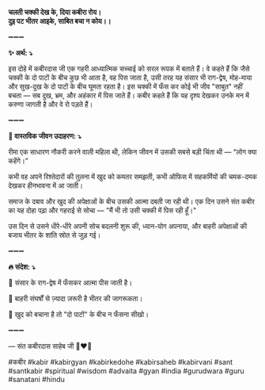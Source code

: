 **चलती चक्की देख के, दिया कबीरा रोय।**\
**दुइ पट भीतर आइके, साबित बचा न कोय।।**

➖➖➖

**✨ अर्थ: ⤵**

इस दोहे में कबीरदास जी एक गहरी आध्यात्मिक सच्चाई को सरल रूपक में बताते हैं। वे कहते हैं कि जैसे चक्की के दो पाटों के बीच कुछ भी आता है, वह पिस जाता है, उसी तरह यह संसार भी राग-द्वेष, मोह-माया और सुख-दुख के दो पाटों के बीच घूमता रहता है। इस चक्की में फँस कर कोई भी जीव "साबुत" नहीं बचता — सब दुख, भ्रम, और अहंकार में पिस जाते हैं। कबीर कहते हैं कि यह दृश्य देखकर उनके मन में करुणा जागती है और वे रो पड़ते हैं।

➖➖➖

**🌾 वास्तविक जीवन उदाहरण: ⤵**

रीमा एक साधारण नौकरी करने वाली महिला थी, लेकिन जीवन में उसकी सबसे बड़ी चिंता थी — “लोग क्या कहेंगे।”

कभी वह अपने रिश्तेदारों की तुलना में खुद को कमतर समझती, कभी ऑफिस में सहकर्मियों की चमक-दमक देखकर हीनभावना में आ जाती।

समाज के दबाव और खुद की अपेक्षाओं के बीच उसकी आत्मा दबती जा रही थी। एक दिन उसने संत कबीर का यह दोहा पढ़ा और गहराई से सोचा — "मैं भी तो उसी चक्की में पिस रही हूँ।"

उस दिन से उसने धीरे-धीरे अपनी सोच बदलनी शुरू की, ध्यान-योग अपनाया, और बाहरी अपेक्षाओं की बजाय भीतर के शांति स्रोत से जुड़ गई।

➖➖➖

**🔥 संदेश: ⤵**

📌 संसार के राग-द्वेष में फँसकर आत्मा पीस जाती है।

📌 बाहरी संघर्षों से ज़्यादा ज़रूरी है भीतर की जागरूकता।

📌 खुद को बचाना है तो "दो पाटों" के बीच न फँसना सीखो।

➖➖➖

— संत कबीरदास साहेब जी 🙏❤️💯

#कबीर #kabir #kabirgyan #kabirkedohe #kabirsaheb #kabirvani #sant #santkabir #spiritual #wisdom #advaita #gyan #india #gurudwara #guru #sanatani #hindu
